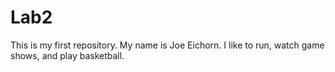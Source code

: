 # Lab2
This is my first repository.
My name is Joe Eichorn. 
I like to run, watch game shows, and play basketball.

